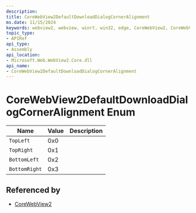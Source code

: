 ```yaml
---
description: 
title: CoreWebView2DefaultDownloadDialogCornerAlignment
ms.date: 11/15/2024
keywords: webview2, webview, winrt, win32, edge, CoreWebView2, CoreWebView2Controller, browser control, edge html, CoreWebView2DefaultDownloadDialogCornerAlignment
topic_type:
- APIRef
api_type:
- Assembly
api_location:
- Microsoft.Web.WebView2.Core.dll
api_name:
- CoreWebView2DefaultDownloadDialogCornerAlignment
---
```


# CoreWebView2DefaultDownloadDialogCornerAlignment Enum

| Name |  Value | Description |
|--|--|--|
|`TopLeft` | 0x0  |  |
|`TopRight` | 0x1  |  |
|`BottomLeft` | 0x2  |  |
|`BottomRight` | 0x3  |  |


## Referenced by

- [CoreWebView2](corewebview2.md)
